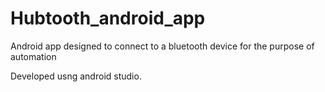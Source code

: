 # Hubtooth_android_app
Android app designed to connect to a bluetooth device for the purpose of automation

Developed usng android studio.

